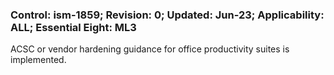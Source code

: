 ### Control: ism-1859; Revision: 0; Updated: Jun-23; Applicability: ALL; Essential Eight: ML3
<p>ACSC or vendor hardening guidance for office productivity suites is implemented.</p>